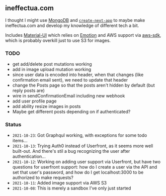 ## ineffectua.com

I thought I might use [MongoDB](https://www.mongodb.com/) and [`create-next-app`](https://github.com/vercel/next.js/tree/canary/packages/create-next-app) to maybe make ineffectua.com and develop my knowledge of different tech a bit.

Includes [Material-UI](https://mui.com/) which relies on [Emotion](https://emotion.sh/docs/introduction) and AWS support via [aws-sdk](https://github.com/aws/aws-sdk-js), which is probably overkill just to use S3 for images.

### TODO

- get add/delete post mutations working
- add in image upload mutation working
- since user data is encoded into header, when that changes (like confirmation email sent), we need to update that header
- change the Posts page so that the posts aren't hidden by default (but reply posts are)
- wire in sendConfirmationEmail including new webhook
- add user profile page
- add ability resize images in posts
- Maybe get different posts depending on if authenticated?

### Status

- `2021-10-23`: Got Graphqul working, with exceptions for some todo items...
- `2021-10-13`: Trying Auth0 instead of Userfront, as it seems more well built-out. And there's stil a bug recognizing the user after authentication...
- `2021-10-12`: Working on adding user support via Userfront, but have two questions for userfront support: how do I create a user via the API and set that user's password, and how do I get localhost:3000 to be authorized to make requests?
- `2021-10-11`: Added image support via AWS S3
- `2021-10-08`: This is merely a sandbox I've only just started
